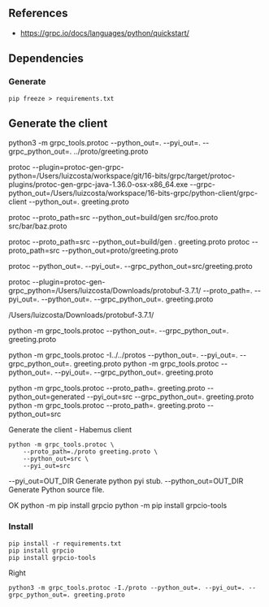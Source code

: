## References
- https://grpc.io/docs/languages/python/quickstart/
## Dependencies
### Generate
```shell
pip freeze > requirements.txt
```

## Generate the client
python3 -m grpc_tools.protoc --python_out=. --pyi_out=. --grpc_python_out=. ../proto/greeting.proto


protoc --plugin=protoc-gen-grpc-python=/Users/luizcosta/workspace/git/16-bits/grpc/target/protoc-plugins/protoc-gen-grpc-java-1.36.0-osx-x86_64.exe 
--grpc-python_out=/Users/luizcosta/workspace/16-bits-grpc/python-client/grpc-client --python_out=. greeting.proto

protoc --proto_path=src --python_out=build/gen src/foo.proto src/bar/baz.proto


protoc --proto_path=src --python_out=build/gen . greeting.proto
protoc --proto_path=src --python_out=proto/greeting.proto

protoc --python_out=. --pyi_out=. --grpc_python_out=src/greeting.proto

protoc --plugin=protoc-gen-grpc_python=/Users/luizcosta/Downloads/protobuf-3.7.1/ --proto_path=. --pyi_out=. --python_out=. --grpc_python_out=. greeting.proto

/Users/luizcosta/Downloads/protobuf-3.7.1/

python -m grpc_tools.protoc --python_out=. --grpc_python_out=. greeting.proto

python -m grpc_tools.protoc -I../../protos --python_out=. --pyi_out=. --grpc_python_out=. greeting.proto
python -m grpc_tools.protoc --python_out=. --pyi_out=. --grpc_python_out=. greeting.proto


python -m grpc_tools.protoc --proto_path=. greeting.proto --python_out=generated --pyi_out=src --grpc_python_out=. greeting.proto
python -m grpc_tools.protoc --proto_path=. greeting.proto --python_out=src

Generate the client - Habemus client
```shell
python -m grpc_tools.protoc \
    --proto_path=./proto greeting.proto \
    --python_out=src \
    --pyi_out=src
```


--pyi_out=OUT_DIR           Generate python pyi stub.
--python_out=OUT_DIR        Generate Python source file.




OK
python -m pip install grpcio
python -m pip install grpcio-tools



### Install
```shell
pip install -r requirements.txt
pip install grpcio
pip install grpcio-tools
```

Right
```shell
python3 -m grpc_tools.protoc -I./proto --python_out=. --pyi_out=. --grpc_python_out=. greeting.proto
```


